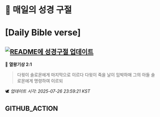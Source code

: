 # 🙏 매일의 성경 구절
# [Daily Bible verse]
## [![README에 성경구절 업데이트](https://github.com/DONGSUKA/first_test/actions/workflows/update-readme-bible.yml/badge.svg)](https://github.com/DONGSUKA/first_test/actions/workflows/update-readme-bible.yml)
<!-- START_BIBLE_VERSE -->
📖 **열왕기상 2:1**
> 다윗이 솔로몬에게 마지막으로 이르다 다윗이 죽을 날이 임박하매 그의 아들 솔로몬에게 명령하여 이르되

🕊️ _업데이트 시각: 2025-07-26 23:59:21 KST_
  <!-- END_BIBLE_VERSE -->
## GITHUB_ACTION
